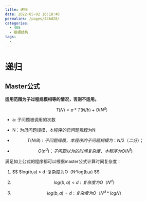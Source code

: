 ```yaml
---
title: 递归
date: 2022-05-02 16:18:40
permalink: /pages/446d28/
categories:
  - 408
  - 数据结构
tags:
  - 
---
```

# 递归

## Master公式

**适用范围为子过程规模相等的情况，否则不适用。**

$$
T(N) = a*T(N/b) + O(N^d)
$$

- a: 子问题被调用的次数

- N：为母问题规模，本程序的母问题规模为N

- $$
  T(N/B): 子问题规模，本程序的子问题规模为：N/2（二分）；
  $$

- $$
  O(n^d)： 子问题以为的时间复杂度，本程序为O(N^1)
  $$

满足如上公式的程序都可以根据master公式计算时间复杂度：

1. $$
   $log(b,a) > d :复杂度为O（N^log(b,a)
   $$

   

2. $$
   log(b,a) < d :复杂度为O（N^d）
   $$

   

3. $$
   log(b,a) = d :复杂度为O（N^d*logN）
   $$

   

